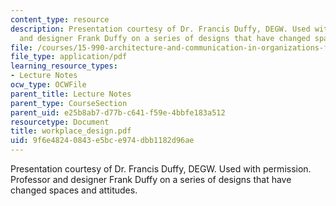 ```yaml
---
content_type: resource
description: Presentation courtesy of Dr. Francis Duffy, DEGW. Used with permission.  Professor
  and designer Frank Duffy on a series of designs that have changed spaces and attitudes.
file: /courses/15-990-architecture-and-communication-in-organizations-fall-2003/9f6e48240843e5bce974dbb1182d96ae_workplace_design.pdf
file_type: application/pdf
learning_resource_types:
- Lecture Notes
ocw_type: OCWFile
parent_title: Lecture Notes
parent_type: CourseSection
parent_uid: e25b8ab7-d77b-c641-f59e-4bbfe183a512
resourcetype: Document
title: workplace_design.pdf
uid: 9f6e4824-0843-e5bc-e974-dbb1182d96ae
---
```

Presentation courtesy of Dr. Francis Duffy, DEGW. Used with permission.  Professor and designer Frank Duffy on a series of designs that have changed spaces and attitudes.

